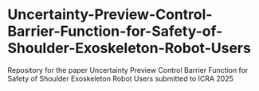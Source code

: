 # Uncertainty-Preview-Control-Barrier-Function-for-Safety-of-Shoulder-Exoskeleton-Robot-Users
Repository for the paper Uncertainty Preview Control Barrier Function for Safety of Shoulder Exoskeleton Robot Users submitted to ICRA 2025
